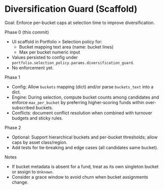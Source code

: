 # Diversification Guard (Scaffold)

Goal: Enforce per-bucket caps at selection time to improve diversification.

Phase 0 (this commit)
- UI scaffold in Portfolio > Selection policy for:
  - Bucket mapping text area (name: bucket lines)
  - Max per bucket numeric input
- Values persisted to config under `portfolio.selection_policy.params.diversification_guard`.
- No enforcement yet.

Phase 1
- Config: Allow `buckets` mapping (dict) and/or parse `buckets_text` into a dict.
- Engine: During selection, compute bucket counts among candidates and enforce `max_per_bucket` by preferring higher-scoring funds within over-subscribed buckets.
- Conflicts: document conflict resolution when combined with turnover budgets and sticky rules.

Phase 2
- Optional: Support hierarchical buckets and per-bucket thresholds; allow caps by asset class/region.
- Add tests for tie-breaking and edge cases (all candidates same bucket).

Notes
- If bucket metadata is absent for a fund, treat as its own singleton bucket or assign to `Unknown`.
- Consider a grace window to avoid churn when bucket assignments change.
